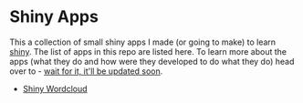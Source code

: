 # Shiny Apps

This a collection of small shiny apps I made (or going to make) to learn [shiny](http://shiny.rstudio.com/). The list of apps in this repo are listed here. To learn more about the apps (what they do and how were they developed to do what they do) head over to - [wait for it, it'll be updated soon]().

- [Shiny Wordcloud]()
